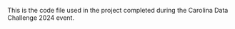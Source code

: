 This is the code file used in the project completed during the Carolina Data Challenge 2024 event. 
